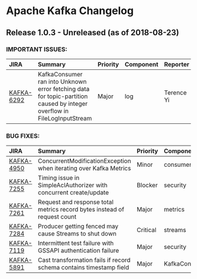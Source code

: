 
<!---
# Licensed to the Apache Software Foundation (ASF) under one
# or more contributor license agreements.  See the NOTICE file
# distributed with this work for additional information
# regarding copyright ownership.  The ASF licenses this file
# to you under the Apache License, Version 2.0 (the
# "License"); you may not use this file except in compliance
# with the License.  You may obtain a copy of the License at
#
#     http://www.apache.org/licenses/LICENSE-2.0
#
# Unless required by applicable law or agreed to in writing, software
# distributed under the License is distributed on an "AS IS" BASIS,
# WITHOUT WARRANTIES OR CONDITIONS OF ANY KIND, either express or implied.
# See the License for the specific language governing permissions and
# limitations under the License.
-->
# Apache Kafka Changelog

## Release 1.0.3 - Unreleased (as of 2018-08-23)



### IMPORTANT ISSUES:

| JIRA | Summary | Priority | Component | Reporter | Contributor |
|:---- |:---- | :--- |:---- |:---- |:---- |
| [KAFKA-6292](https://issues.apache.org/jira/browse/KAFKA-6292) | KafkaConsumer ran into Unknown error fetching data for topic-partition caused by integer overflow in FileLogInputStream |  Major | log | Terence Yi |  |


### BUG FIXES:

| JIRA | Summary | Priority | Component | Reporter | Contributor |
|:---- |:---- | :--- |:---- |:---- |:---- |
| [KAFKA-4950](https://issues.apache.org/jira/browse/KAFKA-4950) | ConcurrentModificationException when iterating over Kafka Metrics |  Minor | consumer | Dumitru Postoronca | Sébastien Launay |
| [KAFKA-7255](https://issues.apache.org/jira/browse/KAFKA-7255) | Timing issue in SimpleAclAuthorizer with concurrent create/update |  Blocker | security | Rajini Sivaram | Rajini Sivaram |
| [KAFKA-7261](https://issues.apache.org/jira/browse/KAFKA-7261) | Request and response total metrics record bytes instead of request count |  Major | metrics | Rajini Sivaram | Rajini Sivaram |
| [KAFKA-7284](https://issues.apache.org/jira/browse/KAFKA-7284) | Producer getting fenced may cause Streams to shut down |  Critical | streams | John Roesler | John Roesler |
| [KAFKA-7119](https://issues.apache.org/jira/browse/KAFKA-7119) | Intermittent test failure with GSSAPI authentication failure |  Major | security | Rajini Sivaram | Rajini Sivaram |
| [KAFKA-5891](https://issues.apache.org/jira/browse/KAFKA-5891) | Cast transformation fails if record schema contains timestamp field |  Major | KafkaConnect | Artem Plotnikov |  |


